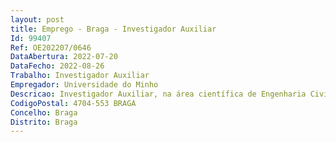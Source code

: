 ```yaml
--- 
layout: post
title: Emprego - Braga - Investigador Auxiliar
Id: 99407
Ref: OE202207/0646
DataAbertura: 2022-07-20
DataFecho: 2022-08-26
Trabalho: Investigador Auxiliar
Empregador: Universidade do Minho
Descricao: Investigador Auxiliar, na área científica de Engenharia Civil
CodigoPostal: 4704-553 BRAGA
Concelho: Braga
Distrito: Braga
--- 
```


